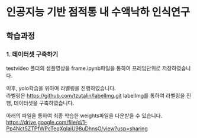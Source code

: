 # 인공지능 기반 점적통 내 수액낙하 인식연구


## 학습과정
### 1. 데이터셋 구축하기
testvideo 폴더의 샘플영상을 frame.ipynb파일을 통하여 프레임단위로 저장하였습니다.

이후, yolo학습을 위하여 라벨링을 진행하였습니다.<br>
라벨링은 https://github.com/tzutalin/labelImg.git labelImg를 통하여 라벨링을 진행, 데이터셋을 구축하였습니다.





아래의 파일을 통하여 최종 학습한 weights파일을 다운받을 수 있습니다.<br>
https://drive.google.com/file/d/1-Pp4Nct5ZTPfWPcTeqXgIajU98uDhnsO/view?usp=sharing
